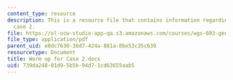 ```yaml
---
content_type: resource
description: This is a resource file that contains information regarding warm up for
  case 2.
file: https://ol-ocw-studio-app-qa.s3.amazonaws.com/courses/wgs-693-gender-race-and-the-complexities-of-science-and-technology-a-problem-based-learning-experiment-spring-2009/739da24801d95b5b94d71cd63655aab5_MITWGS_693S09_assn03_Warmup.pdf
file_type: application/pdf
parent_uid: e8dc7630-38d7-424a-881a-0be53c35c639
resourcetype: Document
title: Warm up for Case 2.docx
uid: 739da248-01d9-5b5b-94d7-1cd63655aab5
---
```

